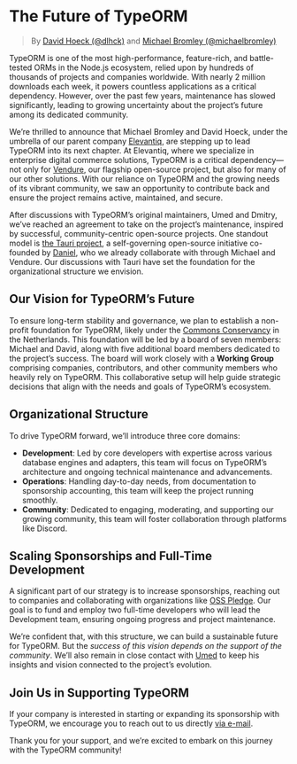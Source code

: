 # The Future of TypeORM

> By [David Hoeck (@dlhck)](https://github.com/dlhck) and [Michael Bromley (@michaelbromley)](https://github.com/michaelbromley)


TypeORM is one of the most high-performance, feature-rich, and battle-tested ORMs in the Node.js ecosystem, relied upon by hundreds of thousands of projects and companies worldwide. With nearly 2 million downloads each week, it powers countless applications as a critical dependency. However, over the past few years, maintenance has slowed significantly, leading to growing uncertainty about the project’s future among its dedicated community.

We’re thrilled to announce that Michael Bromley and David Hoeck, under the umbrella of our parent company [Elevantiq](https://elevantiq.com/), are
stepping up to lead TypeORM into its next chapter. At Elevantiq, where we
specialize in enterprise digital commerce solutions, TypeORM is a critical dependency—not
only for [Vendure](https://vendure.io/), our flagship open-source project, but also for many of our other solutions.
With our reliance on TypeORM and the growing needs of its vibrant community, we saw an
opportunity to contribute back and ensure the project remains active, maintained, and secure.

After discussions with TypeORM’s original maintainers, Umed and Dmitry, we’ve reached an agreement to take on the project’s maintenance, inspired by successful, community-centric open-source projects. One standout model is [the Tauri project](https://github.com/tauri-apps/tauri), a self-governing open-source initiative co-founded by [Daniel](https://github.com/denjell-crabnebula), who we already collaborate with through Michael and Vendure. Our discussions with Tauri have set the foundation for the organizational structure we envision.

## Our Vision for TypeORM’s Future

To ensure long-term stability and governance, we plan to establish a non-profit
foundation for TypeORM, likely under the [Commons Conservancy](https://commonsconservancy.org/) in the Netherlands.
This foundation will be led by a board of seven members: Michael and David,
along with five additional board members dedicated to the project’s success.
The board will work closely with a **Working Group** comprising companies, contributors,
and other community members who heavily rely on TypeORM. This collaborative setup will help guide
strategic decisions that align with the needs and goals of TypeORM’s ecosystem.

## Organizational Structure

To drive TypeORM forward, we’ll introduce three core domains:

- **Development**: Led by core developers with expertise across various database engines and adapters, this team will focus on TypeORM’s architecture and ongoing technical maintenance and advancements.
- **Operations**: Handling day-to-day needs, from documentation to sponsorship accounting, this team will keep the project running smoothly.
- **Community**: Dedicated to engaging, moderating, and supporting our growing community, this team will foster collaboration through platforms like Discord.

## Scaling Sponsorships and Full-Time Development

A significant part of our strategy is to increase sponsorships, reaching out to
companies and collaborating with organizations like [OSS Pledge](https://opensourcepledge.com/). Our goal is to fund and
employ two full-time developers who will lead the Development team, ensuring ongoing progress
and project maintenance.

We’re confident that, with this structure, we can build a sustainable future for TypeORM. But the
_success of this vision depends on the support of the community_.
We’ll also remain in close contact with [Umed](https://github.com/pleerock) to keep his insights and vision connected to the project’s evolution.

## Join Us in Supporting TypeORM

If your company is interested in starting or expanding its sponsorship with TypeORM, we encourage you to reach out to us directly [via e-mail](mailto:typeorm@elevantiq.com).

Thank you for your support, and we’re excited to embark on this journey with the TypeORM community!
